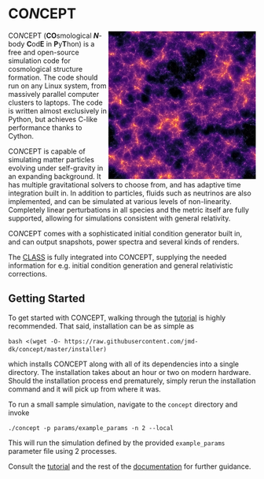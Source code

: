 CO*N*CEPT
=========
<img align="right" height="300" src="/concept/docs/_static/render2D.png"/>

CO*N*CEPT (**CO**smological ***N***-body **C**od**E** in **P**y**T**hon)
is a free and open-source simulation code for cosmological structure
formation. The code should run on any Linux system, from massively parallel
computer clusters to laptops. The code is written almost exclusively in
Python, but achieves C-like performance thanks to Cython.

CO*N*CEPT is capable of simulating matter particles evolving under
self-gravity in an expanding background. It has multiple gravitational
solvers to choose from, and has adaptive time integration built in. In
addition to particles, fluids such as neutrinos are also implemented,
and can be simulated at various levels of non-linearity. Completely linear
perturbations in all species and the metric itself are fully supported,
allowing for simulations consistent with general relativity.

CO*N*CEPT comes with a sophisticated initial condition generator built in,
and can output snapshots, power spectra and several kinds of renders.

The [CLASS] is fully integrated into CO*N*CEPT, supplying the needed
information for e.g. initial condition generation and
general relativistic corrections.



Getting Started
---------------
To get started with CO*N*CEPT, walking through the [tutorial] is highly
recommended. That said, installation can be as simple as

    bash <(wget -O- https://raw.githubusercontent.com/jmd-dk/concept/master/installer)

which installs CO*N*CEPT along with all of its dependencies into a single
directory. The installation takes about an hour or two on modern hardware.
Should the installation process end prematurely, simply rerun the installation
command and it will pick up from where it was.

To run a small sample simulation, navigate to the `concept` directory
and invoke

    ./concept -p params/example_params -n 2 --local

This will run the simulation defined by the provided `example_params`
parameter file using 2 processes.

Consult the [tutorial] and the rest of the [documentation]
for further guidance.



[CLASS]: https://github.com/lesgourg/class_public
[documentation]: http://jmd-dk.github.io/concept/index.html
[tutorial]: http://jmd-dk.github.io/concept/tutorial/tutorial.html

